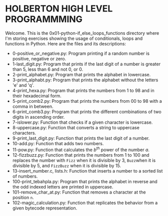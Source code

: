 # HOLBERTON HIGH LEVEL PROGRAMMMING

Welcome. This is the 0x01-python-if_else_loops_functions directory where I'm storing exercises showing the usage of conditionals, loops and functions in Python. Here are the files and its descriptions:

 - 0-positive_or_negative.py: Program printing if a random number is positive, negative or zero.
 - 1-last_digit.py: Program that prints if the last digit of a number is greater than 5, less than 6 and not 0, or 0.
 - 2-print_alphabet.py: Program that prints the alphabet in lowercase.
 - 3-print_alphabt.py: Program that prints the alphabet without the letters 'e' and 'q'.
 - 4-print_hexa.py: Program that prints the numbers from 1 to 98 and in their hexadecimal form.
 - 5-print_comb2.py: Program that prints the numbers from 00 to 98 with a comma in between.
 - 6-print_comb3.py: Program that prints the different combinations of two digits in ascending order.
 - 7-islower.py: Function that checks if a given character is lowercase.
 - 8-uppercase.py: Function that converts a string to uppercase characters.
 - 9-print_last_digit.py: Function that prints the last digit of a number.
 - 10-add.py: Function that adds two numbers.
 - 11-pow.py: Function that calculates the $b^{th}$ power of the number $a$.
 - 12-fizzbuzz.py: Function that prints the numbers from 1 to 100 and replaces the number with `Fizz` when it is divisible by 3, `Buzz`when it is divisible by 5, and `FizzBuzz` when it is divisible by 15.
 - 13-insert_number.c, lists.h: Function that inserts a number to a sorted list of numbers.
 - 100-print_tebahpla.py: Program that prints the alphabet in reverse and the odd indexed letters are printed in uppercase.
 - 101-remove_char_at.py: Function that removes a character at the position `n`.
 - 102-magic_calculation.py: Function that replicates the behavior from a given bytecode representation.

